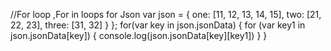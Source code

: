 
//For loop ,For in loops for Json
var json = {
   one: [11, 12, 13, 14, 15],
   two: [21, 22, 23],
   three: [31, 32]
}
};
for(var key in json.jsonData) {
   for (var key1 in json.jsonData[key]) {
       console.log(json.jsonData[key][key1])
   }
}
‍
